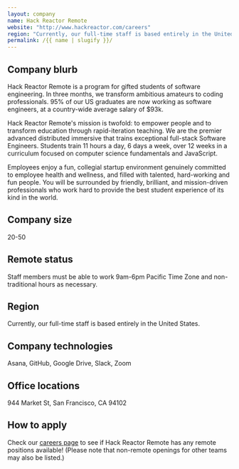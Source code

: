 ```yaml
---
layout: company
name: Hack Reactor Remote
website: "http://www.hackreactor.com/careers"
region: "Currently, our full-time staff is based entirely in the United States."
permalink: /{{ name | slugify }}/
---
```


## Company blurb

Hack Reactor Remote is a program for gifted students of software engineering.
In three months, we transform ambitious amateurs to coding professionals.
95% of our US graduates are now working as software engineers, at a
country-wide average salary of $93k.

Hack Reactor Remote's mission is twofold: to empower people and to transform
education through rapid-iteration teaching. We are the premier advanced
distributed immersive that trains exceptional full-stack Software Engineers.
Students train 11 hours a day, 6 days a week, over 12 weeks in a curriculum
focused on computer science fundamentals and JavaScript.

Employees enjoy a fun, collegial startup environment genuinely committed to
employee health and wellness, and filled with talented, hard-working and fun
people. You will be surrounded by friendly, brilliant, and mission-driven
professionals who work hard to provide the best student experience of its
kind in the world.

## Company size

20-50

## Remote status

Staff members must be able to work 9am-6pm Pacific Time Zone and
non-traditional hours as necessary.

## Region

Currently, our full-time staff is based entirely in the United States.

## Company technologies

Asana, GitHub, Google Drive, Slack, Zoom

## Office locations

944 Market St, San Francisco, CA 94102

## How to apply

Check our [careers page](http://www.hackreactor.com/careers) to see if Hack
Reactor Remote has any remote positions available! (Please note that non-remote
openings for other teams may also be listed.)